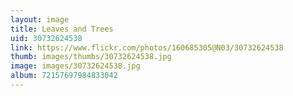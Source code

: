 ```yaml
---
layout: image
title: Leaves and Trees
uid: 30732624538
link: https://www.flickr.com/photos/160685305@N03/30732624538
thumb: images/thumbs/30732624538.jpg
image: images/30732624538.jpg
album: 72157697984833042
---
```


